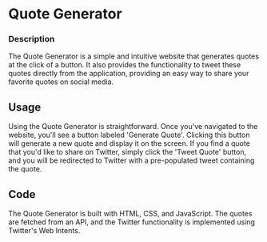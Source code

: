 # Quote Generator

### Description
The Quote Generator is a simple and intuitive website that generates quotes at the click of a button.
It also provides the functionality to tweet these quotes directly from the application, providing an easy way to share your favorite quotes on social media.

## Usage
Using the Quote Generator is straightforward. Once you've navigated to the website, you'll see a button labeled 'Generate Quote'.
Clicking this button will generate a new quote and display it on the screen. If you find a quote that you'd like to share on Twitter,
simply click the 'Tweet Quote' button, and you will be redirected to Twitter with a pre-populated tweet containing the quote.

## Code
The Quote Generator is built with HTML, CSS, and JavaScript. The quotes are fetched from an API, and the Twitter functionality is implemented using Twitter's Web Intents.

